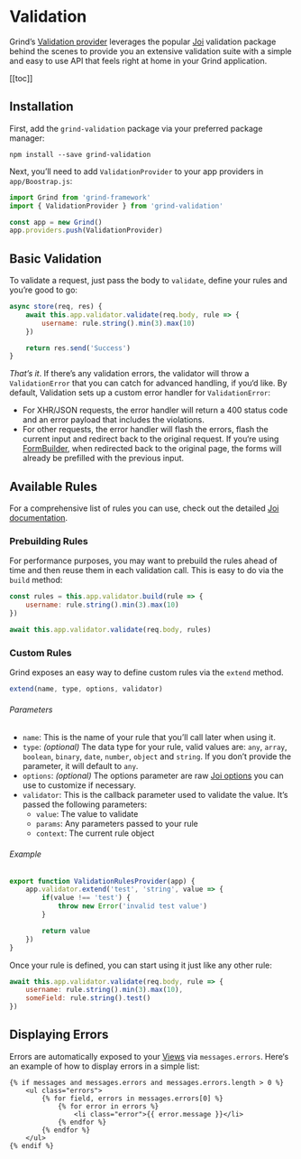 # Validation
Grind’s [Validation provider](https://github.com/grindjs/validation) leverages the popular [Joi](https://www.npmjs.com/package/joi) validation package behind the scenes to provide you an extensive validation suite with a simple and easy to use API that feels right at home in your Grind application.

[[toc]]

## Installation
First, add the `grind-validation` package via your preferred package manager:

```shell
npm install --save grind-validation
```

Next, you’ll need to add `ValidationProvider` to your app providers in `app/Boostrap.js`:

```js
import Grind from 'grind-framework'
import { ValidationProvider } from 'grind-validation'

const app = new Grind()
app.providers.push(ValidationProvider)
```

## Basic Validation
To validate a request, just pass the body to `validate`, define your rules and you’re good to go:

```js
async store(req, res) {
	await this.app.validator.validate(req.body, rule => {
		username: rule.string().min(3).max(10)
	})

	return res.send('Success')
}
```

_That’s it_.  If there’s any validation errors, the validator will throw a `ValidationError` that you can catch for advanced handling, if you‘d like.  By default, Validation sets up a custom error handler for `ValidationError`:

* For XHR/JSON requests, the error handler will return a 400 status code and an error payload that includes the violations.
* For other requests, the error handler will flash the errors, flash the current input and redirect back to the original request.  If you‘re using [FormBuilder](html-builders), when redirected back to the original page, the forms will already be prefilled with the previous input.

## Available Rules
For a comprehensive list of rules you can use, check out the detailed [Joi documentation](https://github.com/hapijs/joi/blob/master/API.md).

### Prebuilding Rules
For performance purposes, you may want to prebuild the rules ahead of time and then reuse them in each validation call.  This is easy to do via the `build` method:

```js
const rules = this.app.validator.build(rule => {
	username: rule.string().min(3).max(10)
})

await this.app.validator.validate(req.body, rules)
```

### Custom Rules
Grind exposes an easy way to define custom rules via the `extend` method.

```js
extend(name, type, options, validator)
```

###### Parameters

* `name`: This is the name of your rule that you’ll call later when using it.
* `type`: _(optional)_ The data type for your rule, valid values are: `any`, `array`, `boolean`, `binary`, `date`, `number`, `object` and `string`.  If you don’t provide the parameter, it will default to `any`.
* `options`: _(optional)_ The options parameter are raw [Joi options](https://github.com/hapijs/joi/blob/master/API.md#extension) you can use to customize if necessary.
* `validator`: This is the callback parameter used to validate the value.  It’s passed the following parameters:
	* `value`: The value to validate
	* `params`: Any parameters passed to your rule
	* `context`: The current rule object

###### Example

```js
export function ValidationRulesProvider(app) {
	app.validator.extend('test', 'string', value => {
		if(value !== 'test') {
			throw new Error('invalid test value')
		}

		return value
	})
}
```

Once your rule is defined, you can start using it just like any other rule:

```js
await this.app.validator.validate(req.body, rule => {
	username: rule.string().min(3).max(10),
	someField: rule.string().test()
})
```


## Displaying Errors

Errors are automatically exposed to your [Views](templates) via `messages.errors`.  Here‘s an example of how to display errors in a simple list:

```njk
{% if messages and messages.errors and messages.errors.length > 0 %}
	<ul class="errors">
		{% for field, errors in messages.errors[0] %}
			{% for error in errors %}
				<li class="error">{{ error.message }}</li>
			{% endfor %}
		{% endfor %}
	</ul>
{% endif %}
```

